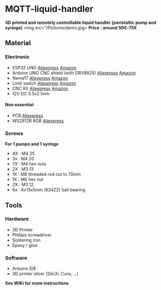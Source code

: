 MQTT-liquid-handler
=====
**3D printed and remotely controllable liquid handler (peristaltic pump and syringe)**
<img src="/Pictures/demo.jpg>
**Price : around 50€-75€**

Material 
-----
### Electronic 
- ESP32 UNO [Aliexpress](https://www.aliexpress.com/item/32839196190.html) [Amazon](https://www.amazon.fr/ESP32-Carte-Bluetooth-ESP-32-ESP32S/dp/B07FS8FV1K/ref=sr_1_3?__mk_fr_FR=%C3%85M%C3%85%C5%BD%C3%95%C3%91&keywords=esp32+uno&qid=1585217045&sr=8-3) 
- Arduino UNO CNC shield (with DRV8825) [Aliexpress](https://www.aliexpress.com/item/32808956717.html) [Amazon](https://www.amazon.fr/dp/B082Y4B6HC/)
- Nema17 [Aliexpress](https://www.aliexpress.com/item/32376023464.html) [Amazon](https://www.amazon.fr/dp/B07CZHLKTC)
- Limit switch [Aliexpress](https://www.aliexpress.com/item/32951447527.html) [Amazon](https://www.amazon.fr/dp/B073XGRRM4)
- CNC Kit [Aliexpress](https://www.aliexpress.com/item/33031649687.html) [Amazon](https://www.amazon.fr/dp/B06Y2BSCL7)
- 12V DC 5.5x2.1mm 

#### Non essential
- PCB [Aliexpress](https://www.aliexpress.com/item/32854111824.html ) 
- WS2812B RGB [Aliexpress](https://www.aliexpress.com/item/32682015405.html) 

### Screws 
**For 1 pumps and 1 syringe**
- 4X : M4 25
- 3x : M4 20
- 7X : M4 hex nuts
- 2X : M3 13
- 1X : M8 threaded rod cut to 70mm
- 1X : M8 hex nut
- 2X : M3 12
- 6x : 4x13x5mm (624ZZ) ball bearing 

Tools 
-----
### Hardware
- 3D Printer
- Phillips screwdriver
- Soldering iron
- Epoxy / glue

### Software
- Arduino IDE
- 3D printer slicer (Slic3r, Cura, ...)

**See WiKi for more instructions**
